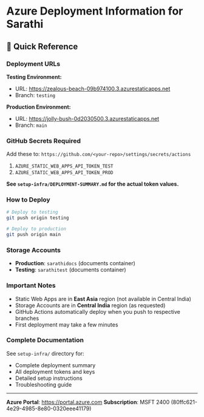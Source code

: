 # Azure Deployment Information for Sarathi

## 🚀 Quick Reference

### Deployment URLs

**Testing Environment:**
- URL: https://zealous-beach-09b974100.3.azurestaticapps.net
- Branch: `testing`

**Production Environment:**
- URL: https://jolly-bush-0d2030500.3.azurestaticapps.net
- Branch: `main`

### GitHub Secrets Required

Add these to: `https://github.com/<your-repo>/settings/secrets/actions`

1. `AZURE_STATIC_WEB_APPS_API_TOKEN_TEST`
2. `AZURE_STATIC_WEB_APPS_API_TOKEN_PROD`

**See `setup-infra/DEPLOYMENT-SUMMARY.md` for the actual token values.**

### How to Deploy

```bash
# Deploy to testing
git push origin testing

# Deploy to production  
git push origin main
```

### Storage Accounts

- **Production**: `sarathidocs` (documents container)
- **Testing**: `sarathitest` (documents container)

### Important Notes

- Static Web Apps are in **East Asia** region (not available in Central India)
- Storage Accounts are in **Central India** region (as requested)
- GitHub Actions automatically deploy when you push to respective branches
- First deployment may take a few minutes

### Complete Documentation

See `setup-infra/` directory for:
- Complete deployment summary
- All deployment tokens and keys
- Detailed setup instructions
- Troubleshooting guide

---

**Azure Portal**: https://portal.azure.com
**Subscription**: MSFT 2400 (80ffc621-4e29-4985-8e80-0320eee41179)
